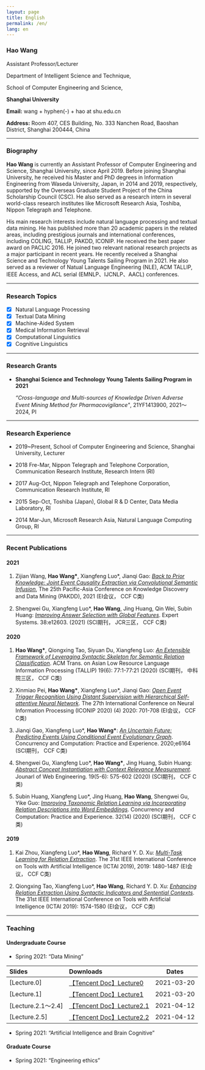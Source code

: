 ```yaml
---
layout: page
title: English
permalink: /en/
lang: en
---
```


### Hao Wang

Assistant Professor/Lecturer

Department of Intelligent Science and Technique,

School of Computer Engineering and Science,

**Shanghai University**

**Email:** wang + hyphen(-) + hao at shu.edu.cn

**Address:** Room 407, CES Building, No. 333 Nanchen Road, Baoshan District, Shanghai 200444, China

---
### Biography

**Hao Wang** is currently an Assistant Professor of Computer Engineering and Science, Shanghai University, since April 2019. Before joining Shanghai University, he received his Master and PhD degrees in Information Engineering from Waseda University, Japan, in 2014 and 2019, respectively, supported by the Overseas Graduate Student Project of the China Scholarship Council (CSC). He also served as a research intern in several world-class research institutes like Microsoft Research Asia, Toshiba, Nippon Telegraph and Telephone.

His main research interests include natural language processing and textual data mining. He has published more than 20 academic papers in the related areas, including prestigious journals and international conferences, including COLING, TALLIP, PAKDD, ICONIP. He received the best paper award on PACLIC 2016. He joined two relevant national research projects as a major participant in recent years. He recently received a Shanghai Science and Technology Young Talents Sailing Program in 2021. He also served as a reviewer of Natual Language Engineering (NLE), ACM TALLIP, IEEE Access, and ACL serial (EMNLP、IJCNLP、AACL) conferences. 

---

### Research Topics
 
- [x] Natural Language Processing
- [x] Textual Data Mining
- [x] Machine-Aided System
- [x] Medical Information Retrieval
- [x] Computational Linguistics
- [x] Cognitive Linguistics

---
### Research Grants
- **Shanghai Science and Technology Young Talents Sailing Program in 2021** 
  
    *“Cross-language and Multi-sources of Knowledge Driven Adverse Event Mining Method for Pharmacovigilance"*, 21YF1413900, 2021～2024, PI

---


### Research Experience
- 2019~Present, School of Computer Engineering and Science, Shanghai University, Lecturer
- 2018 Fre-Mar, Nippon Telegraph and Telephone Corporation, Communication Research Institute, Research Intern (RI) 
- 2017 Aug-Oct, Nippon Telegraph and Telephone Corporation, Communication Research Institute, RI 

- 2015 Sep-Oct, Toshiba (Japan), Global R & D Center, Data Media Laboratory, RI

- 2014 Mar-Jun, Microsoft Research Asia, Natural Language Computing Group, RI


---

### Recent Publications
#### 2021

1. Zijian Wang, **Hao Wang\***, Xiangfeng Luo\*, Jianqi Gao: *[Back to Prior Knowledge: Joint Event Causality Extraction via Convolutional Semantic Infusion](https://arxiv.org/abs/2102.09923)*, The 25th Pacific-Asia Conference on Knowledge Discovery and Data Mining (PAKDD), 2021 (EI会议， CCF C类) 

2. Shengwei Gu, Xiangfeng Luo\*, **Hao Wang**, Jing Huang, Qin Wei, Subin Huang:  *[Improving Answer Selection with Global Features](https://onlinelibrary.wiley.com/doi/epdf/10.1111/exsy.12603)*. Expert Systems. 38:e12603. (2021) (SCI期刊， JCR三区， CCF C类) 


#### 2020

1. **Hao Wang\***, Qiongxing Tao, Siyuan Du, Xiangfeng Luo: *[An Extensible Framework of Leveraging Syntactic Skeleton for Semantic Relation Classification](https://dl.acm.org/doi/10.1145/3402885)*. ACM Trans. on Asian Low Resource Language Information Processing (TALLIP) 19(6): 77:1-77:21 (2020) (SCI期刊， 中科院三区， CCF C类)

2. Xinmiao Pei, **Hao Wang\***, Xiangfeng Luo\*, Jianqi Gao: *[Open Event Trigger Recognition Using Distant Supervision with Hierarchical Self-attentive Neural Network](https://link.springer.com/book/10.1007/978-3-030-63820-7)*. The 27th International Conference on Neural Information Processing (ICONIP 2020) (4) 2020: 701-708 (EI会议， CCF C类)

3. Jianqi Gao, Xiangfeng Luo\*, **Hao Wang\***: *[An Uncertain Future: Predicting Events Using Conditional Event Evolutionary Graph](https://onlinelibrary.wiley.com/doi/epdf/10.1002/cpe.6104)*. Concurrency and Computation: Practice and Experience. 2020;e6164 (SCI期刊， CCF C类)

4. Shengwei Gu, Xiangfeng Luo\*, **Hao Wang\***, Jing Huang, Subin Huang: *[Abstract Concept Instantiation with Context Relevance Measurement](https://journals.riverpublishers.com/index.php/JWE/article/view/768)*. Jounarl of Web Engineering. 19(5-6): 575-602 (2020) (SCI期刊， CCF C类)

5. Subin Huang, Xiangfeng Luo\*, Jing Huang, **Hao Wang**, Shengwei Gu, Yike Guo: *[Improving Taxonomic Relation Learning via Incorporating Relation Descriptions into Word Embeddings](https://onlinelibrary.wiley.com/doi/abs/10.1002/cpe.5696)*. Concurrency and Computation: Practice and Experience. 32(14) (2020) (SCI期刊， CCF C类)

#### 2019 

1. Kai Zhou, Xiangfeng Luo\*, **Hao Wang**, Richard Y. D. Xu: *[Multi-Task Learning for Relation Extraction](http://ieeexplore.ieee.org/xpls/abs_all.jsp?arnumber=8995371)*. The 31st IEEE International Conference on Tools with Artificial Intelligence (ICTAI 2019), 2019: 1480-1487  (EI会议， CCF C类)

2. Qiongxing Tao, Xiangfeng Luo\*, **Hao Wang**, Richard Y. D. Xu: *[Enhancing Relation Extraction Using Syntactic Indicators and Sentential Contexts](https://arxiv.org/pdf/1912.01858)*. The 31st IEEE International Conference on Tools with Artificial Intelligence (ICTAI 2019): 1574-1580 (EI会议， CCF C类)


---
### Teaching
#### Undergraduate Course

- Spring 2021: “Data Mining” 
  
| Slides        | Downloads   |  Dates  |
| :--------  | :-----  | :----:  |
| [Lecture.0] | [【Tencent Doc】Lecture0]  |2021-03-20|
| [Lecture.1] | [【Tencent Doc】Lecture1]    |2021-03-20|
| [Lecture.2.1～2.4] | [【Tencent Doc】Lecture2.1]    |2021-04-12|
| [Lecture.2.5] | [【Tencent Doc】Lecture2.2]  |2021-04-12|

- Spring 2021: “Artificial Intelligence and Brain Cognitive” 

#### Graduate Course

- Spring 2021: “Engineering ethics”

[【Tencent Doc】Lecture0]: https://docs.qq.com/pdf/DY29iWkF1TlJyUmdJ
[【Tencent Doc】Lecture1]: https://docs.qq.com/pdf/DY3NGYWVJeVFQSmd2
[【Tencent Doc】Lecture2.1]: https://docs.qq.com/pdf/DY3pKZ3hjZ1hqR2Jp
[【Tencent Doc】Lecture2.2]: https://docs.qq.com/pdf/DY3dKcUVxd0FnRHVJ